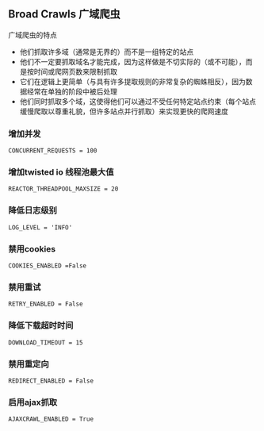 ## Broad Crawls 广域爬虫

广域爬虫的特点

* 他们抓取许多域（通常是无界的）而不是一组特定的站点
* 他们不一定要抓取域名才能完成，因为这样做是不切实际的（或不可能），而是按时间或爬网页数来限制抓取
* 它们在逻辑上更简单（与具有许多提取规则的非常复杂的蜘蛛相反），因为数据经常在单独的阶段中被后处理
* 他们同时抓取多个域，这使得他们可以通过不受任何特定站点约束（每个站点缓慢爬取以尊重礼貌，但许多站点并行抓取）来实现更快的爬网速度

### 增加并发
```
CONCURRENT_REQUESTS = 100
```

### 增加twisted io 线程池最大值
```
REACTOR_THREADPOOL_MAXSIZE = 20
```

### 降低日志级别
```
LOG_LEVEL = 'INFO'
```
### 禁用cookies

```
COOKIES_ENABLED =False
```

### 禁用重试
```
RETRY_ENABLED = False
```
### 降低下载超时时间
```
DOWNLOAD_TIMEOUT = 15 
```

### 禁用重定向
```
REDIRECT_ENABLED = False
```

### 启用ajax抓取
```
AJAXCRAWL_ENABLED = True
```

